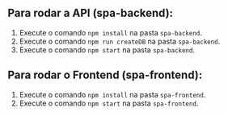 ## Para rodar a API (spa-backend):

1. Execute o comando `npm install` na pasta `spa-backend`.
2. Execute o comando `npm run createDB` na pasta `spa-backend`.
3. Execute o comando `npm start` na pasta `spa-backend`.

## Para rodar o Frontend (spa-frontend):

1. Execute o comando `npm install` na pasta `spa-frontend`.
2. Execute o comando `npm start` na pasta `spa-frontend`.
